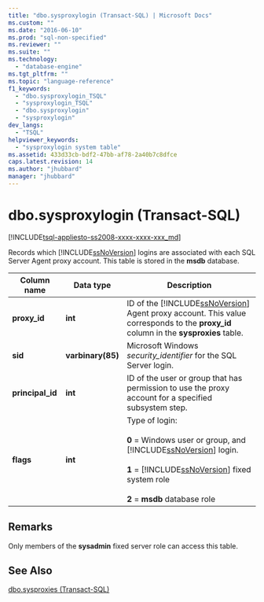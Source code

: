 ```yaml
---
title: "dbo.sysproxylogin (Transact-SQL) | Microsoft Docs"
ms.custom: ""
ms.date: "2016-06-10"
ms.prod: "sql-non-specified"
ms.reviewer: ""
ms.suite: ""
ms.technology: 
  - "database-engine"
ms.tgt_pltfrm: ""
ms.topic: "language-reference"
f1_keywords: 
  - "dbo.sysproxylogin_TSQL"
  - "sysproxylogin_TSQL"
  - "dbo.sysproxylogin"
  - "sysproxylogin"
dev_langs: 
  - "TSQL"
helpviewer_keywords: 
  - "sysproxylogin system table"
ms.assetid: 433d33cb-bdf2-47bb-af78-2a40b7c8dfce
caps.latest.revision: 14
ms.author: "jhubbard"
manager: "jhubbard"
---
```

# dbo.sysproxylogin (Transact-SQL)
[!INCLUDE[tsql-appliesto-ss2008-xxxx-xxxx-xxx_md](../../../database-engine/configure/windows/includes/tsql-appliesto-ss2008-xxxx-xxxx-xxx-md.md)]

  Records which [!INCLUDE[ssNoVersion](../../../advanced-analytics/r-services/includes/ssnoversion-md.md)] logins are associated with each SQL Server Agent proxy account. This table is stored in the **msdb** database.  
  
|Column name|Data type|Description|  
|-----------------|---------------|-----------------|  
|**proxy_id**|**int**|ID of the [!INCLUDE[ssNoVersion](../../../advanced-analytics/r-services/includes/ssnoversion-md.md)] Agent proxy account. This value corresponds to the **proxy_id** column in the **sysproxies** table.|  
|**sid**|**varbinary(85)**|Microsoft Windows *security_identifier* for the SQL Server login.|  
|**principal_id**|**int**|ID of the user or group that has permission to use the proxy account for a specified subsystem step.|  
|**flags**|**int**|Type of login:<br /><br /> **0** = Windows user or group, and [!INCLUDE[ssNoVersion](../../../advanced-analytics/r-services/includes/ssnoversion-md.md)] login.<br /><br /> **1** = [!INCLUDE[ssNoVersion](../../../advanced-analytics/r-services/includes/ssnoversion-md.md)] fixed system role<br /><br /> **2** = **msdb** database role|  
  
## Remarks  
 Only members of the **sysadmin** fixed server role can access this table.  
  
## See Also  
 [dbo.sysproxies &#40;Transact-SQL&#41;](../../../relational-databases/reference/system-tables/dbo.sysproxies-transact-sql.md)  
  
  